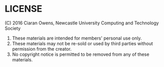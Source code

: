LICENSE
=======
(C) 2016 Ciaran Owens, Newcastle University Computing and Technology Society

1. These materials are intended for members' personal use only.
2. These materials may not be re-sold or used by third parties without permission from the creator.
3. No copyright notice is permitted to be removed from any of these materials.
